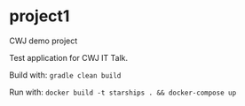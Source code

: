 # project1
CWJ demo project

Test application for CWJ IT Talk.

Build with:
`gradle clean build`

Run with:
`docker build -t starships . && docker-compose up`
